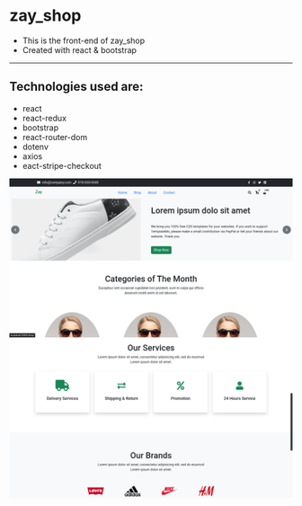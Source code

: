 # zay_shop

- This is the front-end of zay_shop
- Created with react & bootstrap 

<hr /> 

## Technologies used are:

<ul>
  <li>react</li>
  <li>react-redux</li>
  <li>bootstrap</li>
  <li>react-router-dom</li>
  <li>dotenv</li>
  <li>axios</li>
  <li>eact-stripe-checkout</li>
</ul>

![preview-image](./Screenshot%202022-11-23%202.31.56%20PM.png)
![preview-image](./Screenshot%202022-11-23%202.32.14%20PM.png)
